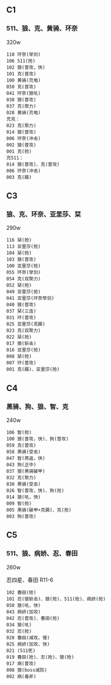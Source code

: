 ## C1

### 511、狼、克、黄骑、环奈

320w

```
110 环奈(举剑)
106 511(抢)
102 狼(普攻，快)
101 克(普攻)
100 黄骑(充电)
050 克(普攻)
041 环奈(狼吼)
038 狼(普攻)
037 克(聚力)
028 黄骑(充电)
充克：
023 克(聚力)
014 狼(普攻)
006 环奈(冲击)
002 狼(普攻)
001 克(抢)
充511：
014 狼(普攻)、克(普攻)
006 环奈(冲击)
003 克(踢)
```

## C3

### 狼、克、环奈、亚里莎、栞

290w

```
116 栞(抢)
113 亚里莎(抢)
104 栞(抢)
103 狼(普攻)
100 亚里莎(抢)
055 环奈(举剑)
054 克(双聚力)
052 栞(抢)
049 亚里莎(抢)
041 亚里莎(环奈举剑)
040 狼(普攻)
037 栞(三连)
031 环(普攻)
025 亚里莎(克踢)
023 克(双聚力)
022 栞(抢)
017 狼(斩击)
016 亚里莎(抢)
008 栞(抢)
007 环(普攻)
001 克(踢)、亚里莎(抢)
```

## C4

### 黑骑、狗、狼、智、克

240w

```
106 智(抢)
100 狼(普攻，快)、狗(普攻)
059 克(普攻)
058 黑骑(受击)
047 智(燕返，快)
043 狗(正中)
037 狼(黑骑破甲)
032 克(聚力)
030 黑骑(受击)
026 智(普攻，快)、狗(抢)
014 狼(吼，快)
009 智(抢)
005 黑骑(破甲+克踢)、克(抢)
003 狗(普攻)
```

## C5

### 511、狼、病娇、忍、春田

260w

忍四星、春田 R11-6

```
102 春田(抢)
101 忍(狼斩击)、狼(抢)、511(抢)、病娇(抢)
050 狼(吼，快)
043 病娇(加攻)
042 忍(普攻)、春田(抢)
034 狼(吼)
032 忍(抢)
028 春田(减攻，慢)
025 病娇(加攻，快)
021 (511死)
019 春田(抢)、忍(抢)、狼(抢)
017 病(普攻)
008 狼(boss减防)
002 病(毒斧)
```
